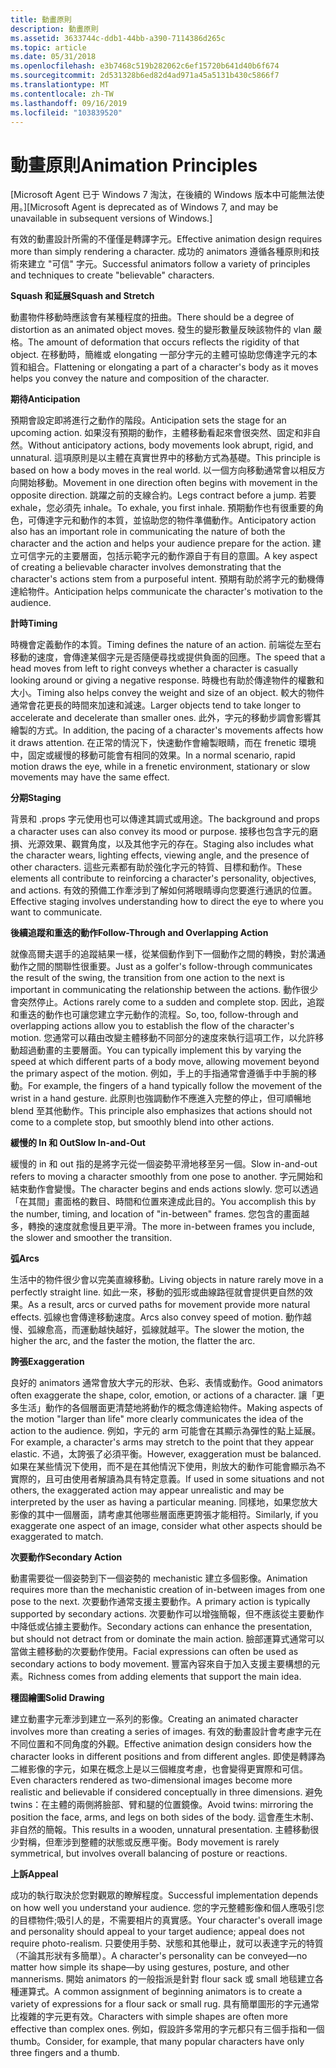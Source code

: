 ```yaml
---
title: 動畫原則
description: 動畫原則
ms.assetid: 3633744c-ddb1-44bb-a390-7114386d265c
ms.topic: article
ms.date: 05/31/2018
ms.openlocfilehash: e3b7468c519b282062c6ef15720b641d40b6f674
ms.sourcegitcommit: 2d531328b6ed82d4ad971a45a5131b430c5866f7
ms.translationtype: MT
ms.contentlocale: zh-TW
ms.lasthandoff: 09/16/2019
ms.locfileid: "103839520"
---
```

# <a name="animation-principles"></a><span data-ttu-id="479f0-103">動畫原則</span><span class="sxs-lookup"><span data-stu-id="479f0-103">Animation Principles</span></span>

<span data-ttu-id="479f0-104">\[Microsoft Agent 已于 Windows 7 淘汰，在後續的 Windows 版本中可能無法使用。\]</span><span class="sxs-lookup"><span data-stu-id="479f0-104">\[Microsoft Agent is deprecated as of Windows 7, and may be unavailable in subsequent versions of Windows.\]</span></span>

<span data-ttu-id="479f0-105">有效的動畫設計所需的不僅僅是轉譯字元。</span><span class="sxs-lookup"><span data-stu-id="479f0-105">Effective animation design requires more than simply rendering a character.</span></span> <span data-ttu-id="479f0-106">成功的 animators 遵循各種原則和技術來建立 "可信" 字元。</span><span class="sxs-lookup"><span data-stu-id="479f0-106">Successful animators follow a variety of principles and techniques to create "believable" characters.</span></span>

<span data-ttu-id="479f0-107">**Squash 和延展**</span><span class="sxs-lookup"><span data-stu-id="479f0-107">**Squash and Stretch**</span></span>

<span data-ttu-id="479f0-108">動畫物件移動時應該會有某種程度的扭曲。</span><span class="sxs-lookup"><span data-stu-id="479f0-108">There should be a degree of distortion as an animated object moves.</span></span> <span data-ttu-id="479f0-109">發生的變形數量反映該物件的 vlan 嚴格。</span><span class="sxs-lookup"><span data-stu-id="479f0-109">The amount of deformation that occurs reflects the rigidity of that object.</span></span> <span data-ttu-id="479f0-110">在移動時，簡維或 elongating 一部分字元的主體可協助您傳達字元的本質和組合。</span><span class="sxs-lookup"><span data-stu-id="479f0-110">Flattening or elongating a part of a character's body as it moves helps you convey the nature and composition of the character.</span></span>

<span data-ttu-id="479f0-111">**期待**</span><span class="sxs-lookup"><span data-stu-id="479f0-111">**Anticipation**</span></span>

<span data-ttu-id="479f0-112">預期會設定即將進行之動作的階段。</span><span class="sxs-lookup"><span data-stu-id="479f0-112">Anticipation sets the stage for an upcoming action.</span></span> <span data-ttu-id="479f0-113">如果沒有預期的動作，主體移動看起來會很突然、固定和非自然。</span><span class="sxs-lookup"><span data-stu-id="479f0-113">Without anticipatory actions, body movements look abrupt, rigid, and unnatural.</span></span> <span data-ttu-id="479f0-114">這項原則是以主體在真實世界中的移動方式為基礎。</span><span class="sxs-lookup"><span data-stu-id="479f0-114">This principle is based on how a body moves in the real world.</span></span> <span data-ttu-id="479f0-115">以一個方向移動通常會以相反方向開始移動。</span><span class="sxs-lookup"><span data-stu-id="479f0-115">Movement in one direction often begins with movement in the opposite direction.</span></span> <span data-ttu-id="479f0-116">跳躍之前的支線合約。</span><span class="sxs-lookup"><span data-stu-id="479f0-116">Legs contract before a jump.</span></span> <span data-ttu-id="479f0-117">若要 exhale，您必須先 inhale。</span><span class="sxs-lookup"><span data-stu-id="479f0-117">To exhale, you first inhale.</span></span> <span data-ttu-id="479f0-118">預期動作也有很重要的角色，可傳達字元和動作的本質，並協助您的物件準備動作。</span><span class="sxs-lookup"><span data-stu-id="479f0-118">Anticipatory action also has an important role in communicating the nature of both the character and the action and helps your audience prepare for the action.</span></span> <span data-ttu-id="479f0-119">建立可信字元的主要層面，包括示範字元的動作源自于有目的意圖。</span><span class="sxs-lookup"><span data-stu-id="479f0-119">A key aspect of creating a believable character involves demonstrating that the character's actions stem from a purposeful intent.</span></span> <span data-ttu-id="479f0-120">預期有助於將字元的動機傳達給物件。</span><span class="sxs-lookup"><span data-stu-id="479f0-120">Anticipation helps communicate the character's motivation to the audience.</span></span>

<span data-ttu-id="479f0-121">**計時**</span><span class="sxs-lookup"><span data-stu-id="479f0-121">**Timing**</span></span>

<span data-ttu-id="479f0-122">時機會定義動作的本質。</span><span class="sxs-lookup"><span data-stu-id="479f0-122">Timing defines the nature of an action.</span></span> <span data-ttu-id="479f0-123">前端從左至右移動的速度，會傳達某個字元是否隨便尋找或提供負面的回應。</span><span class="sxs-lookup"><span data-stu-id="479f0-123">The speed that a head moves from left to right conveys whether a character is casually looking around or giving a negative response.</span></span> <span data-ttu-id="479f0-124">時機也有助於傳達物件的權數和大小。</span><span class="sxs-lookup"><span data-stu-id="479f0-124">Timing also helps convey the weight and size of an object.</span></span> <span data-ttu-id="479f0-125">較大的物件通常會花更長的時間來加速和減速。</span><span class="sxs-lookup"><span data-stu-id="479f0-125">Larger objects tend to take longer to accelerate and decelerate than smaller ones.</span></span> <span data-ttu-id="479f0-126">此外，字元的移動步調會影響其繪製的方式。</span><span class="sxs-lookup"><span data-stu-id="479f0-126">In addition, the pacing of a character's movements affects how it draws attention.</span></span> <span data-ttu-id="479f0-127">在正常的情況下，快速動作會繪製眼睛，而在 frenetic 環境中，固定或緩慢的移動可能會有相同的效果。</span><span class="sxs-lookup"><span data-stu-id="479f0-127">In a normal scenario, rapid motion draws the eye, while in a frenetic environment, stationary or slow movements may have the same effect.</span></span>

<span data-ttu-id="479f0-128">**分期**</span><span class="sxs-lookup"><span data-stu-id="479f0-128">**Staging**</span></span>

<span data-ttu-id="479f0-129">背景和 .props 字元使用也可以傳達其調式或用途。</span><span class="sxs-lookup"><span data-stu-id="479f0-129">The background and props a character uses can also convey its mood or purpose.</span></span> <span data-ttu-id="479f0-130">接移也包含字元的磨損、光源效果、觀賞角度，以及其他字元的存在。</span><span class="sxs-lookup"><span data-stu-id="479f0-130">Staging also includes what the character wears, lighting effects, viewing angle, and the presence of other characters.</span></span> <span data-ttu-id="479f0-131">這些元素都有助於強化字元的特質、目標和動作。</span><span class="sxs-lookup"><span data-stu-id="479f0-131">These elements all contribute to reinforcing a character's personality, objectives, and actions.</span></span> <span data-ttu-id="479f0-132">有效的預備工作牽涉到了解如何將眼睛導向您要進行通訊的位置。</span><span class="sxs-lookup"><span data-stu-id="479f0-132">Effective staging involves understanding how to direct the eye to where you want to communicate.</span></span>

<span data-ttu-id="479f0-133">**後續追蹤和重迭的動作**</span><span class="sxs-lookup"><span data-stu-id="479f0-133">**Follow-Through and Overlapping Action**</span></span>

<span data-ttu-id="479f0-134">就像高爾夫選手的追蹤結果一樣，從某個動作到下一個動作之間的轉換，對於溝通動作之間的關聯性很重要。</span><span class="sxs-lookup"><span data-stu-id="479f0-134">Just as a golfer's follow-through communicates the result of the swing, the transition from one action to the next is important in communicating the relationship between the actions.</span></span> <span data-ttu-id="479f0-135">動作很少會突然停止。</span><span class="sxs-lookup"><span data-stu-id="479f0-135">Actions rarely come to a sudden and complete stop.</span></span> <span data-ttu-id="479f0-136">因此，追蹤和重迭的動作也可讓您建立字元動作的流程。</span><span class="sxs-lookup"><span data-stu-id="479f0-136">So, too, follow-through and overlapping actions allow you to establish the flow of the character's motion.</span></span> <span data-ttu-id="479f0-137">您通常可以藉由改變主體移動不同部分的速度來執行這項工作，以允許移動超過動畫的主要層面。</span><span class="sxs-lookup"><span data-stu-id="479f0-137">You can typically implement this by varying the speed at which different parts of a body move, allowing movement beyond the primary aspect of the motion.</span></span> <span data-ttu-id="479f0-138">例如，手上的手指通常會遵循手中手腕的移動。</span><span class="sxs-lookup"><span data-stu-id="479f0-138">For example, the fingers of a hand typically follow the movement of the wrist in a hand gesture.</span></span> <span data-ttu-id="479f0-139">此原則也強調動作不應進入完整的停止，但可順暢地 blend 至其他動作。</span><span class="sxs-lookup"><span data-stu-id="479f0-139">This principle also emphasizes that actions should not come to a complete stop, but smoothly blend into other actions.</span></span>

<span data-ttu-id="479f0-140">**緩慢的 In 和 Out**</span><span class="sxs-lookup"><span data-stu-id="479f0-140">**Slow In-and-Out**</span></span>

<span data-ttu-id="479f0-141">緩慢的 in 和 out 指的是將字元從一個姿勢平滑地移至另一個。</span><span class="sxs-lookup"><span data-stu-id="479f0-141">Slow in-and-out refers to moving a character smoothly from one pose to another.</span></span> <span data-ttu-id="479f0-142">字元開始和結束動作會變慢。</span><span class="sxs-lookup"><span data-stu-id="479f0-142">The character begins and ends actions slowly.</span></span> <span data-ttu-id="479f0-143">您可以透過「在其間」畫面格的數目、時間和位置來達成此目的。</span><span class="sxs-lookup"><span data-stu-id="479f0-143">You accomplish this by the number, timing, and location of "in-between" frames.</span></span> <span data-ttu-id="479f0-144">您包含的畫面越多，轉換的速度就愈慢且更平滑。</span><span class="sxs-lookup"><span data-stu-id="479f0-144">The more in-between frames you include, the slower and smoother the transition.</span></span>

<span data-ttu-id="479f0-145">**弧**</span><span class="sxs-lookup"><span data-stu-id="479f0-145">**Arcs**</span></span>

<span data-ttu-id="479f0-146">生活中的物件很少會以完美直線移動。</span><span class="sxs-lookup"><span data-stu-id="479f0-146">Living objects in nature rarely move in a perfectly straight line.</span></span> <span data-ttu-id="479f0-147">如此一來，移動的弧形或曲線路徑就會提供更自然的效果。</span><span class="sxs-lookup"><span data-stu-id="479f0-147">As a result, arcs or curved paths for movement provide more natural effects.</span></span> <span data-ttu-id="479f0-148">弧線也會傳達移動速度。</span><span class="sxs-lookup"><span data-stu-id="479f0-148">Arcs also convey speed of motion.</span></span> <span data-ttu-id="479f0-149">動作越慢、弧線愈高，而運動越快越好，弧線就越平。</span><span class="sxs-lookup"><span data-stu-id="479f0-149">The slower the motion, the higher the arc, and the faster the motion, the flatter the arc.</span></span>

<span data-ttu-id="479f0-150">**誇張**</span><span class="sxs-lookup"><span data-stu-id="479f0-150">**Exaggeration**</span></span>

<span data-ttu-id="479f0-151">良好的 animators 通常會放大字元的形狀、色彩、表情或動作。</span><span class="sxs-lookup"><span data-stu-id="479f0-151">Good animators often exaggerate the shape, color, emotion, or actions of a character.</span></span> <span data-ttu-id="479f0-152">讓「更多生活」動作的各個層面更清楚地將動作的概念傳達給物件。</span><span class="sxs-lookup"><span data-stu-id="479f0-152">Making aspects of the motion "larger than life" more clearly communicates the idea of the action to the audience.</span></span> <span data-ttu-id="479f0-153">例如，字元的 arm 可能會在其顯示為彈性的點上延展。</span><span class="sxs-lookup"><span data-stu-id="479f0-153">For example, a character's arms may stretch to the point that they appear elastic.</span></span> <span data-ttu-id="479f0-154">不過，太誇張了必須平衡。</span><span class="sxs-lookup"><span data-stu-id="479f0-154">However, exaggeration must be balanced.</span></span> <span data-ttu-id="479f0-155">如果在某些情況下使用，而不是在其他情況下使用，則放大的動作可能會顯示為不實際的，且可由使用者解讀為具有特定意義。</span><span class="sxs-lookup"><span data-stu-id="479f0-155">If used in some situations and not others, the exaggerated action may appear unrealistic and may be interpreted by the user as having a particular meaning.</span></span> <span data-ttu-id="479f0-156">同樣地，如果您放大影像的其中一個層面，請考慮其他哪些層面應更誇張才能相符。</span><span class="sxs-lookup"><span data-stu-id="479f0-156">Similarly, if you exaggerate one aspect of an image, consider what other aspects should be exaggerated to match.</span></span>

<span data-ttu-id="479f0-157">**次要動作**</span><span class="sxs-lookup"><span data-stu-id="479f0-157">**Secondary Action**</span></span>

<span data-ttu-id="479f0-158">動畫需要從一個姿勢到下一個姿勢的 mechanistic 建立多個影像。</span><span class="sxs-lookup"><span data-stu-id="479f0-158">Animation requires more than the mechanistic creation of in-between images from one pose to the next.</span></span> <span data-ttu-id="479f0-159">次要動作通常支援主要動作。</span><span class="sxs-lookup"><span data-stu-id="479f0-159">A primary action is typically supported by secondary actions.</span></span> <span data-ttu-id="479f0-160">次要動作可以增強簡報，但不應該從主要動作中降低或佔據主要動作。</span><span class="sxs-lookup"><span data-stu-id="479f0-160">Secondary actions can enhance the presentation, but should not detract from or dominate the main action.</span></span> <span data-ttu-id="479f0-161">臉部運算式通常可以當做主體移動的次要動作使用。</span><span class="sxs-lookup"><span data-stu-id="479f0-161">Facial expressions can often be used as secondary actions to body movement.</span></span> <span data-ttu-id="479f0-162">豐富內容來自于加入支援主要構想的元素。</span><span class="sxs-lookup"><span data-stu-id="479f0-162">Richness comes from adding elements that support the main idea.</span></span>

<span data-ttu-id="479f0-163">**穩固繪圖**</span><span class="sxs-lookup"><span data-stu-id="479f0-163">**Solid Drawing**</span></span>

<span data-ttu-id="479f0-164">建立動畫字元牽涉到建立一系列的影像。</span><span class="sxs-lookup"><span data-stu-id="479f0-164">Creating an animated character involves more than creating a series of images.</span></span> <span data-ttu-id="479f0-165">有效的動畫設計會考慮字元在不同位置和不同角度的外觀。</span><span class="sxs-lookup"><span data-stu-id="479f0-165">Effective animation design considers how the character looks in different positions and from different angles.</span></span> <span data-ttu-id="479f0-166">即使是轉譯為二維影像的字元，如果在概念上是以三個維度考慮，也會變得更實際和可信。</span><span class="sxs-lookup"><span data-stu-id="479f0-166">Even characters rendered as two-dimensional images become more realistic and believable if considered conceptually in three dimensions.</span></span> <span data-ttu-id="479f0-167">避免 twins：在主體的兩側將臉部、臂和腿的位置鏡像。</span><span class="sxs-lookup"><span data-stu-id="479f0-167">Avoid twins: mirroring the position the face, arms, and legs on both sides of the body.</span></span> <span data-ttu-id="479f0-168">這會產生木制、非自然的簡報。</span><span class="sxs-lookup"><span data-stu-id="479f0-168">This results in a wooden, unnatural presentation.</span></span> <span data-ttu-id="479f0-169">主體移動很少對稱，但牽涉到整體的狀態或反應平衡。</span><span class="sxs-lookup"><span data-stu-id="479f0-169">Body movement is rarely symmetrical, but involves overall balancing of posture or reactions.</span></span>

<span data-ttu-id="479f0-170">**上訴**</span><span class="sxs-lookup"><span data-stu-id="479f0-170">**Appeal**</span></span>

<span data-ttu-id="479f0-171">成功的執行取決於您對觀眾的瞭解程度。</span><span class="sxs-lookup"><span data-stu-id="479f0-171">Successful implementation depends on how well you understand your audience.</span></span> <span data-ttu-id="479f0-172">您的字元整體影像和個人應吸引您的目標物件;吸引人的是，不需要相片的真實感。</span><span class="sxs-lookup"><span data-stu-id="479f0-172">Your character's overall image and personality should appeal to your target audience; appeal does not require photo-realism.</span></span> <span data-ttu-id="479f0-173">只要使用手勢、狀態和其他舉止，就可以表達字元的特質（不論其形狀有多簡單）。</span><span class="sxs-lookup"><span data-stu-id="479f0-173">A character's personality can be conveyed—no matter how simple its shape—by using gestures, posture, and other mannerisms.</span></span> <span data-ttu-id="479f0-174">開始 animators 的一般指派是針對 flour sack 或 small 地毯建立各種運算式。</span><span class="sxs-lookup"><span data-stu-id="479f0-174">A common assignment of beginning animators is to create a variety of expressions for a flour sack or small rug.</span></span> <span data-ttu-id="479f0-175">具有簡單圖形的字元通常比複雜的字元更有效。</span><span class="sxs-lookup"><span data-stu-id="479f0-175">Characters with simple shapes are often more effective than complex ones.</span></span> <span data-ttu-id="479f0-176">例如，假設許多常用的字元都只有三個手指和一個 thumb。</span><span class="sxs-lookup"><span data-stu-id="479f0-176">Consider, for example, that many popular characters have only three fingers and a thumb.</span></span>

 

 




